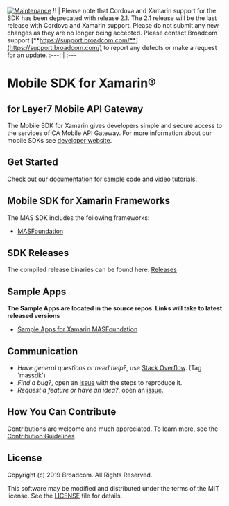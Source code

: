 [![Maintenance](https://img.shields.io/badge/Maintained%3F-no-red.svg)](https://bitbucket.org/lbesson/ansi-colors)
:bangbang: | Please note that Cordova and Xamarin support for the SDK has been deprecated with release 2.1. The 2.1 release will be the last release with Cordova and Xamarin support. Please do not submit any new changes as they are no longer being accepted. Please contact Broadcom support [**https://support.broadcom.com/**](https://support.broadcom.com/) to report any defects or make a request for an update.
:---: | :---
# Mobile SDK for Xamarin®
## for Layer7 Mobile API Gateway

The Mobile SDK for Xamarin gives developers simple and secure access to the services of CA Mobile API Gateway. For more information about our mobile SDKs see [developer website](http://techdocs.broadcom.com/content/broadcom/techdocs/us/en/ca-enterprise-software/layer7-api-management/mobile-sdk-for-ca-mobile-api-gateway/2-1.html).

## Get Started
Check out our [documentation](http://techdocs.broadcom.com/content/broadcom/techdocs/us/en/ca-enterprise-software/layer7-api-management/mobile-sdk-for-ca-mobile-api-gateway/2-1.html) for sample code and video tutorials.

## Mobile SDK for Xamarin Frameworks
The MAS SDK includes the following frameworks:

- [MASFoundation][MASFoundation]

## SDK Releases
The compiled release binaries can be found here: [Releases][Releases]

## Sample Apps
**The Sample Apps are located in the source repos. Links will take to latest released versions**
 - [Sample Apps for Xamarin MASFoundation](https://github.com/CAAPIM/Xamarin-MAS-Foundation/tree/master/sample)

## Communication
- *Have general questions or need help?*, use [Stack Overflow][StackOverflow]. (Tag 'massdk')
- *Find a bug?*, open an [issue][issues] with the steps to reproduce it.
- *Request a feature or have an idea?*, open an [issue][issues].

## How You Can Contribute
Contributions are welcome and much appreciated. To learn more, see the [Contribution Guidelines][contributing].

## License
Copyright (c) 2019 Broadcom. All Rights Reserved.

This software may be modified and distributed under the terms
of the MIT license. See the [LICENSE][license-link] file for details.


 [issues]: https://github.com/CAAPIM/Xamarin-MAS-SDK/issues
 [StackOverflow]: http://stackoverflow.com/questions/tagged/massdk
 [MASFoundation]: https://github.com/CAAPIM/Xamarin-MAS-Foundation
 [Releases]: https://github.com/CAAPIM/Releases
 [contributing]: /CONTRIBUTING.md
 [license-link]: /LICENSE
